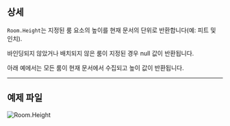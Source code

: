 ## 상세
`Room.Height`는 지정된 룸 요소의 높이를 현재 문서의 단위로 반환합니다(예: 피트 및 인치).

바인딩되지 않았거나 배치되지 않은 룸이 지정된 경우 null 값이 반환됩니다.

아래 예에서는 모든 룸이 현재 문서에서 수집되고 높이 값이 반환됩니다.
___
## 예제 파일

![Room.Height](./Revit.Elements.Room.Height_img.jpg)
